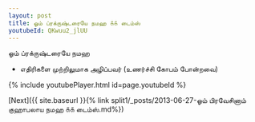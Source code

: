 ```yaml
---
layout: post
title: ஓம் ப்ரக்ருஷ்டரையே நமஹ ௧௧ டைம்ஸ்
youtubeId: QKwuu2_jlUU
---
```

 
 
 ஓம் ப்ரக்ருஷ்டரையே நமஹ  
 
 -  எதிரிகளை முற்றிலுமாக அழிப்பவர் (உணர்ச்சி கோபம் போன்றவை) 
 
  
 
  
 
 
 
 
 
 


{% include youtubePlayer.html id=page.youtubeId %}
 
[Next]({{ site.baseurl }}{% link  split1/_posts/2013-06-27-ஓம் பிரவேசினாம் குஹாபலாய நமஹ ௧௧ டைம்ஸ்.md%})
 
